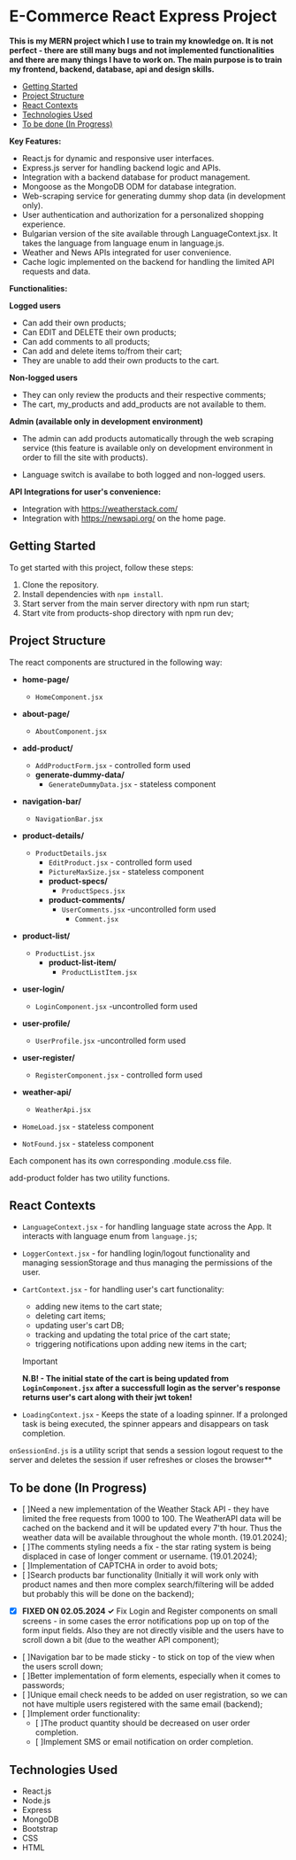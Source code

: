 # E-Commerce React Express Project

**This is my MERN project which I use to train my knowledge on. It is not perfect - there are still many bugs and not implemented functionalities and there are many things I have to work on. The main purpose is to train my frontend, backend, database, api and design skills.**

- [Getting Started](#getting-started)
- [Project Structure](#project-structure)
- [React Contexts](#react-contexts)
- [Technologies Used](#technologies-used)
- [To be done (In Progress)](#to-be-done-in-progress)

**Key Features:**
- React.js for dynamic and responsive user interfaces.
- Express.js server for handling backend logic and APIs.
- Integration with a backend database for product management.
- Mongoose as the MongoDB ODM for database integration.
- Web-scraping service for generating dummy shop data (in development only).
- User authentication and authorization for a personalized shopping experience.
- Bulgarian version of the site available through LanguageContext.jsx. It takes the language from language enum in language.js.
- Weather and News APIs integrated for user convenience.
- Cache logic implemented on the backend for handling the limited API requests and data.

**Functionalities:**
  
  **Logged users**
   - Can add their own products;
   - Can EDIT and DELETE their own products;
   - Can add comments to all products;
   - Can add and delete items to/from their cart;
   - They are unable to add their own products to the cart.

  **Non-logged users**
   - They can only review the products and their respective comments;
   - The cart, my_products and add_products are not available to them.


  **Admin (available only in development environment)**
   - The admin can add products automatically through the web scraping service (this feature is available only on development environment in order to fill the site with products).
 
 - Language switch is availabe to both logged and non-logged users.

**API Integrations for user's convenience:**
- Integration with https://weatherstack.com/
- Integration with https://newsapi.org/ on the home page.

## Getting Started

To get started with this project, follow these steps:

1. Clone the repository.
2. Install dependencies with `npm install`.
3. Start server from the main server directory with npm run start;
4. Start vite from products-shop directory with npm run dev;


## Project Structure

The react components are structured in the following way:

- **home-page/**
  - `HomeComponent.jsx`

- **about-page/**
  - `AboutComponent.jsx`
  
- **add-product/**
  - `AddProductForm.jsx` - controlled form used
  - **generate-dummy-data/**
    - `GenerateDummyData.jsx`  - stateless component

- **navigation-bar/**
  - `NavigationBar.jsx`

- **product-details/**
  - `ProductDetails.jsx`
    - `EditProduct.jsx` - controlled form used
    - `PictureMaxSize.jsx`  - stateless component
    - **product-specs/**
      - `ProductSpecs.jsx`
    - **product-comments/**
      - `UserComments.jsx` -uncontrolled form used
        - `Comment.jsx` 

- **product-list/**
  - `ProductList.jsx`
    - **product-list-item/**
      - `ProductListItem.jsx`

- **user-login/**
  - `LoginComponent.jsx` -uncontrolled form used

- **user-profile/**
  - `UserProfile.jsx` -uncontrolled form used    

- **user-register/**
  - `RegisterComponent.jsx` - controlled form used

- **weather-api/**
  - `WeatherApi.jsx`

- `HomeLoad.jsx` - stateless component
- `NotFound.jsx` - stateless component

Each component has its own corresponding .module.css file.

add-product folder has two utility functions.

## React Contexts

 - `LanguageContext.jsx` - for handling language state across the App. It interacts with language enum from `language.js`;

 - `LoggerContext.jsx` - for handling login/logout functionality and managing sessionStorage and thus managing the permissions of the user.

 - `CartContext.jsx` - for handling user's cart functionality:
    - adding new items to the cart state;
    - deleting cart items;
    - updating user's cart DB;
    - tracking and updating the total price of the cart state;
    - triggering notifications upon adding new items in the cart;
    > [!IMPORTANT]
    >**N.B! - The initial state of the cart is being updated from `LoginComponent.jsx` after a successfull login as the server's response returns user's cart along with   their jwt token!**

 - `LoadingContext.jsx` - Keeps the state of a loading spinner. If a prolonged task is being executed, the spinner appears and disappears on task completion.

 `onSessionEnd.js` is a utility script that sends a session logout request to the server and deletes the session if user refreshes or closes the browser**

## To be done (In Progress)
 - [ ]Need a new implementation of the Weather Stack API - they have limited the free requests from 1000 to 100. The WeatherAPI data will be cached on the backend and it will be updated every 7'th hour. Thus the weather data will be available throughout the whole month. (19.01.2024);
 - [ ]The comments styling needs a fix - the star rating system is being displaced in case of longer comment or username. (19.01.2024);
 - [ ]Implementation of CAPTCHA in order to avoid bots;
 - [ ]Search products bar functionality (Initially it will work only with product names and then more complex search/filtering will be added but probably this will be done on the backend);
 - [x] **FIXED ON 02.05.2024 ✓** Fix Login and Register components on small screens - in some cases the error notifications pop up on top of the form input fields. Also they are not directly visible and the users have to scroll down a bit (due to the weather API component);  

 - [ ]Navigation bar to be made sticky - to stick on top of the view when the users scroll down;
 - [ ]Better implementation of form elements, especially when it comes to passwords;
 - [ ]Unique email check needs to be added on user registration, so we can not have multiple users registered with the same email (backend);
 - [ ]Implement order functionality:
      - [ ]The product quantity should be decreased on user order completion.
      - [ ]Implement SMS or email notification on order completion.

## Technologies Used

- React.js
- Node.js
- Express
- MongoDB
- Bootstrap
- CSS
- HTML

